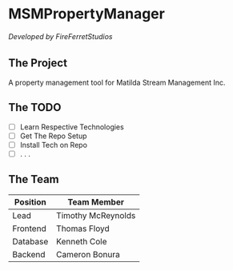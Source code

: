 # MSMPropertyManager #
###### Developed by FireFerretStudios ######




## The Project ##
A property management tool for Matilda Stream Management Inc.

## The TODO ##

- [ ] Learn Respective Technologies
- [ ] Get The Repo Setup
- [ ] Install Tech on Repo
- [ ] . . .

## The Team ##

Position | Team Member
------------ | -------------
Lead | Timothy McReynolds 
Frontend | Thomas Floyd 
Database | Kenneth Cole 
Backend | Cameron Bonura 
